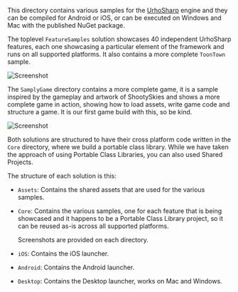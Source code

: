 This directory contains various samples for the [UrhoSharp](http://developer.xamarin.com/guides/cross-platform/urho/) 
engine and they can be compiled for Android or iOS, or can be executed on Windows
and Mac with the published NuGet package.

The toplevel `FeatureSamples` solution showcases 40 independent UrhoSharp
features, each one showcasing a particular element of the framework and runs
on all supported platforms.   It also contains a more complete `ToonTown` sample.

![Screenshot](FeatureSamples/Core/41_ToonTown/Video.gif)

The `SamplyGame` directory contains a more complete game, it is a sample
inspired by the gameplay and artwork of ShootySkies and shows a more 
complete game in action, showing how to load assets, write game code and
structure a game.   It is our first game build with this, so be kind.

![Screenshot](SamplyGame/Video.gif)

Both solutions are structured to have their cross platform code written
in the `Core` directory, where we build a portable class library.   While
we have taken the approach of using Portable Class Libraries, you can 
also used Shared Projects.

The structure of each solution is this:

* `Assets`: Contains the shared assets that are used for the various
  samples.

* `Core`: Contains the various samples, one for each feature that is
  being showcased and it happens to be a Portable Class Library
  project, so it can be reused as-is across all supported platforms.

  Screenshots are provided on each directory.

* `iOS`: Contains the iOS launcher.

* `Android`: Contains the Android launcher.

* `Desktop`: Contains the Desktop launcher, works on Mac and Windows.

